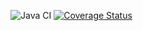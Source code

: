 ![Java CI](https://github.com/motometer/telegram-bot-core/workflows/Java%20CI/badge.svg?branch=master)
[![Coverage Status](https://coveralls.io/repos/github/motometer/telegram-bot-core/badge.svg?branch=coveralls)](https://coveralls.io/github/motometer/telegram-bot-core?branch=coveralls)
